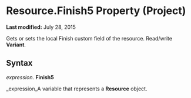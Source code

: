 
# Resource.Finish5 Property (Project)

 **Last modified:** July 28, 2015

Gets or sets the local Finish custom field of the resource. Read/write  **Variant**.

## Syntax

 _expression_. **Finish5**

 _expression_A variable that represents a  **Resource** object.

